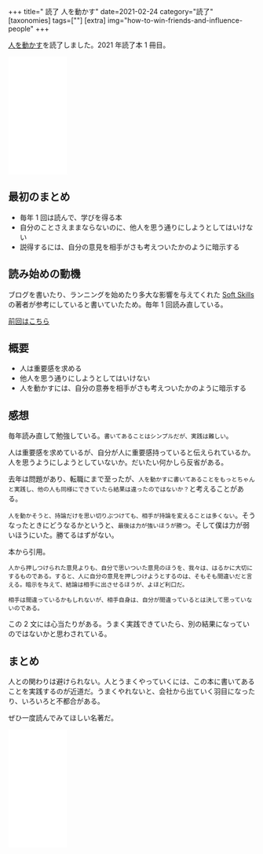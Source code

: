 +++
title=" 読了 人を動かす"
date=2021-02-24
category="読了"
[taxonomies]
tags=[""]
[extra]
img="how-to-win-friends-and-influence-people"
+++

[人を動かす](https://amzn.to/37IyGQp)を読了しました。2021 年読了本 1 冊目。

<iframe style="width:120px;height:240px;" marginwidth="0" marginheight="0" scrolling="no" frameborder="0" src="//rcm-fe.amazon-adsystem.com/e/cm?lt1=_blank&bc1=000000&IS2=1&bg1=FFFFFF&fc1=000000&lc1=0000FF&t=birdmangai-22&language=ja_JP&o=9&p=8&l=as4&m=amazon&f=ifr&ref=as_ss_li_til&asins=B01ASX39NS&linkId=b095a051119fd17cadea18dbbc3c439b"></iframe>

## 最初のまとめ

* 毎年 1 回は読んで、学びを得る本
* 自分のことさえままならないのに、他人を思う通りにしようとしてはいけない
* 説得するには、自分の意見を相手がさも考えついたかのように暗示する

## 読み始めの動機

ブログを書いたり、ランニングを始めたり多大な影響を与えてくれた [Soft Skills](https://amzn.to/3aLd73M) の著者が参考にしていると書いていたため。毎年 1 回読み直している。

[前回はこちら](https://books-io.info/how-to-win-friends-and-influence-people/)

## 概要

* 人は重要感を求める
* 他人を思う通りにしようとしてはいけない
* 人を動かすには、自分の意券を相手がさも考えついたかのように暗示する

## 感想

毎年読み直して勉強している。`書いてあることはシンプルだが、実践は難しい`。

人は重要感を求めているが、自分が人に重要感持っていると伝えられているか。人を思うようにしようとしていないか。だいたい何かしら反省がある。

去年は問題があり、転職にまで至ったが、`人を動かすに書いてあることをもっとちゃんと実践し、他の人も同様にできていたら結果は違ったのではないか？`と考えることがある。

`人を動かそうと、持論だけを思い切りぶつけても、相手が持論を変えることは多くない`。そうなったときにどうなるかというと、`最後は力が強いほうが勝つ`。そして僕は力が弱いほうにいた。勝てるはずがない。

本から引用。
```
人から押しつけられた意見よりも、自分で思いついた意見のほうを、我々は、はるかに大切にするものである。すると、人に自分の意見を押しつけようとするのは、そもそも間違いだと言える。暗示を与えて、結論は相手に出させるほうが、よほど利口だ。
```

```
相手は間違っているかもしれないが、相手自身は、自分が間違っているとは決して思っていないのである。
```

この 2 文には心当たりがある。うまく実践できていたら、別の結果になっていのではないかと思わされている。

## まとめ

人との関わりは避けられない。人とうまくやっていくには、この本に書いてあることを実践するのが近道だ。うまくやれないと、会社から出ていく羽目になったり、いろいろと不都合がある。

ぜひ一度読んでみてほしい名著だ。

<iframe style="width:120px;height:240px;" marginwidth="0" marginheight="0" scrolling="no" frameborder="0" src="//rcm-fe.amazon-adsystem.com/e/cm?lt1=_blank&bc1=000000&IS2=1&bg1=FFFFFF&fc1=000000&lc1=0000FF&t=birdmangai-22&language=ja_JP&o=9&p=8&l=as4&m=amazon&f=ifr&ref=as_ss_li_til&asins=B01ASX39NS&linkId=b095a051119fd17cadea18dbbc3c439b"></iframe><br>